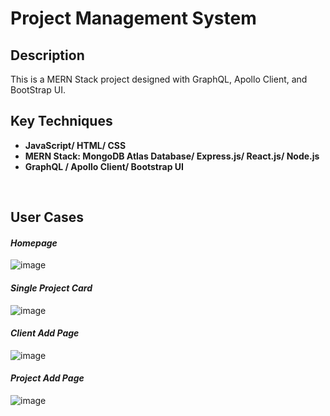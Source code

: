 # Project Management System

## Description

This is a MERN Stack project designed with GraphQL, Apollo Client, and BootStrap UI. 
<br />
 
## Key Techniques

* **JavaScript/ HTML/ CSS**
* **MERN Stack: MongoDB Atlas Database/  Express.js/  React.js/  Node.js**
* **GraphQL / Apollo Client/ Bootstrap UI**
<br />
 
## User Cases
 
#### *Homepage*
![image](https://user-images.githubusercontent.com/107600887/174137037-6800a8fd-a7c4-43d8-87f2-2f84fa5bb581.png)

#### *Single Project Card*
![image](https://user-images.githubusercontent.com/107600887/174138828-517c1ca5-bb27-468e-9998-8cd98f610800.png)

#### *Client Add Page*
![image](https://user-images.githubusercontent.com/107600887/174139421-795123f9-a29c-4449-843a-1332dbc94e02.png)

#### *Project Add Page*
![image](https://user-images.githubusercontent.com/107600887/174139451-27aa592e-a9c7-44d7-9cb6-be198529016b.png)



